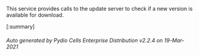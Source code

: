 






This service provides calls to the update server to check if a new version is available for download.

[:summary]

###### Auto generated by Pydio Cells Enterprise Distribution v2.2.4 on 19-Mar-2021
